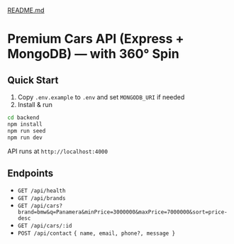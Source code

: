 [README.md](https://github.com/user-attachments/files/21731121/README.md)
# Premium Cars API (Express + MongoDB) — with 360° Spin

## Quick Start
1) Copy `.env.example` to `.env` and set `MONGODB_URI` if needed  
2) Install & run
```bash
cd backend
npm install
npm run seed
npm run dev
```
API runs at `http://localhost:4000`

## Endpoints
- `GET /api/health`
- `GET /api/brands`
- `GET /api/cars?brand=bmw&q=Panamera&minPrice=3000000&maxPrice=7000000&sort=price-desc`
- `GET /api/cars/:id`
- `POST /api/contact` `{ name, email, phone?, message }`

